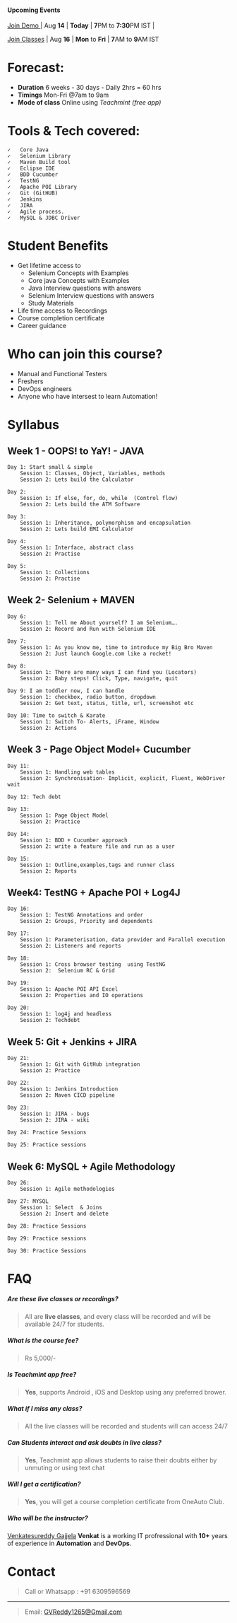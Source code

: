 #### **Upcoming Events**

[Join Demo    ](https://www.teachmint.com/enroll/954136472/607191325da510ab4d7ebe88) | Aug **14** | **Today** | **7**PM to    **7:30**PM IST |

[Join Classes](https://www.teachmint.com/enroll/220278755/607191325da510ab4d7ebe88) | Aug **16** | **Mon** to     **Fri** | **7**AM to **9**AM IST 

# Forecast: 
- **Duration** 6 weeks - 30 days - Daily 2hrs = 60 hrs
- **Timings** Mon-Fri @7am to 9am
- **Mode of class** Online using *Teachmint (free app)*

# Tools & Tech covered: 
	✓	Core Java
	✓	Selenium Library
	✓	Maven Build tool
	✓	Eclipse IDE
	✓	BDD Cucumber
	✓	TestNG
	✓	Apache POI Library
	✓	Git (GitHUB)
	✓	Jenkins
	✓	JIRA 
	✓	Agile process.
	✓	MySQL & JDBC Driver



# Student Benefits
- Get lifetime access to 
	* Selenium Concepts with Examples
	* Core java Concepts with Examples
	* Java Interview questions with answers
	* Selenium Interview questions with answers
	* Study Materials
- Life time access to Recordings
- Course completion certificate
- Career guidance 

# Who can join this course?
- Manual and Functional Testers
- Freshers
- DevOps engineers
- Anyone who have intersest to learn Automation!


# Syllabus
## Week 1 - OOPS! to YaY! - JAVA

	Day 1: Start small & simple
		Session 1: Classes, Object, Variables, methods
		Session 2: Lets build the Calculator

	Day 2: 
		Session 1: If else, for, do, while  (Control flow)
		Session 2: Lets build the ATM Software

	Day 3: 
		Session 1: Inheritance, polymorphism and encapsulation
		Session 2: Lets build EMI Calculator

	Day 4: 
		Session 1: Interface, abstract class
		Session 2: Practise

	Day 5: 
		Session 1: Collections
		Session 2: Practise

## Week 2- Selenium + MAVEN

	Day 6: 
		Session 1: Tell me About yourself? I am Selenium….
		Session 2: Record and Run with Selenium IDE

	Day 7: 
		Session 1: As you know me, time to introduce my Big Bro Maven
		Session 2: Just launch Google.com like a rocket!

	Day 8: 
		Session 1: There are many ways I can find you (Locators)
		Session 2: Baby steps! Click, Type, navigate, quit

	Day 9: I am toddler now, I can handle 
		Session 1: checkbox, radio button, dropdown
		Session 2: Get text, status, title, url, screenshot etc

	Day 10: Time to switch & Karate
		Session 1: Switch To- Alerts, iFrame, Window
		Session 2: Actions

## Week 3 - Page Object Model+ Cucumber

	Day 11: 
		Session 1: Handling web tables
		Session 2: Synchronisation- Implicit, explicit, Fluent, WebDriver wait

	Day 12: Tech debt

	Day 13: 
		Session 1: Page Object Model
		Session 2: Practice

	Day 14:
		Session 1: BDD + Cucumber approach
		Session 2: write a feature file and run as a user

	Day 15:
		Session 1: Outline,examples,tags and runner class
		Session 2: Reports 

## Week4: TestNG + Apache POI + Log4J

	Day 16: 
		Session 1: TestNG Annotations and order
		Session 2: Groups, Priority and dependents

	Day 17: 
		Session 1: Parameterisation, data provider and Parallel execution
		Session 2: Listeners and reports

	Day 18:
		Session 1: Cross browser testing  using TestNG
		Session 2:  Selenium RC & Grid

	Day 19:
		Session 1: Apache POI API Excel
		Session 2: Properties and IO operations

	Day 20: 
		Session 1: log4j and headless 
		Session 2: Techdebt

## Week 5: Git + Jenkins + JIRA

	Day 21:
		Session 1: Git with GitHub integration
		Session 2: Practice

	Day 22: 
		Session 1: Jenkins Introduction
		Session 2: Maven CICD pipeline

	Day 23:
		Session 1: JIRA - bugs
		Session 2: JIRA - wiki

	Day 24: Practice Sessions
		
	Day 25: Practice sessions

## Week 6: MySQL + Agile Methodology

	Day 26:
		Session 1: Agile methodologies

	Day 27: MYSQL
		Session 1: Select  & Joins
		Session 2: Insert and delete
	
	Day 28: Practice Sessions
		
	Day 29: Practice sessions
	
	Day 30: Practice Sessions
		
	
# FAQ

##### Are these live classes or recordings? #####
> All are **live classes**, and every class will be recorded and will be available 24/7 for students.

##### What is the course fee? #####
> Rs 5,000/-

##### Is Teachmint app free? #####
> **Yes**, supports Android , iOS and Desktop using any preferred brower.

##### What if I miss any class? #####
> All the live classes will be recorded and students will can access 24/7

##### Can Students interact and ask doubts in live class? #####
> **Yes**, Teachmint app allows students to raise their doubts either by unmuting or using text chat

##### Will I get a certification? #####
> **Yes**, you will get a course completion certificate from OneAuto Club.

##### Who will be the instructor? #####

[Venkatesureddy Gajjela](https://linkedin.com/in/venkatesureddygajjela) **Venkat** is a working IT profressional with **10+** years of experience in **Automation** and **DevOps**.

# Contact
> Call or Whatsapp : +91 6309596569
***
> Email: <GVReddy1265@Gmail.com>

